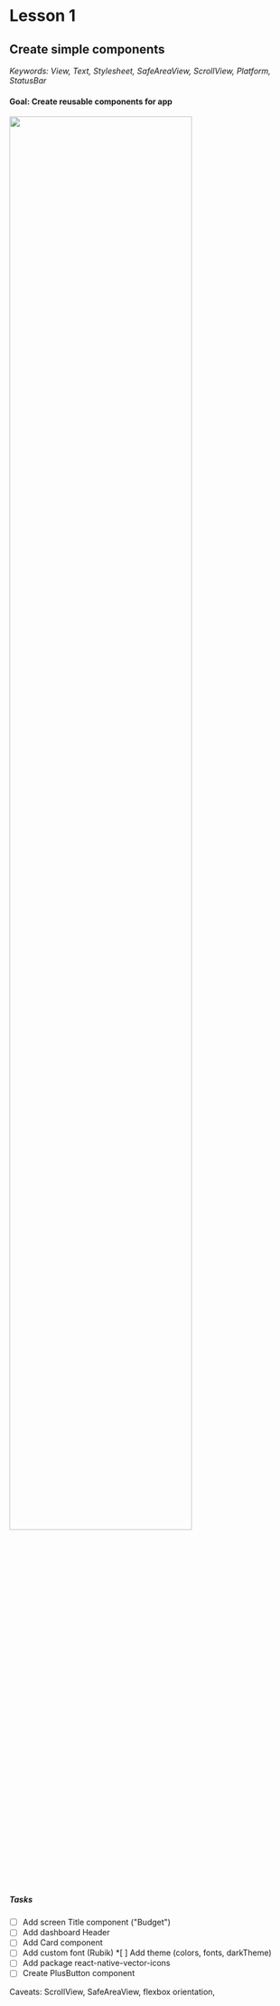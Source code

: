 # Lesson 1

## Create simple components

_Keywords: View, Text, Stylesheet, SafeAreaView, ScrollView, Platform, StatusBar_

#### Goal: Create reusable components for app

<img src="https://i.imgur.com/wVPFsQL.png " height=80%>

##### Tasks

- [ ] Add screen Title component ("Budget")
- [ ] Add dashboard Header
- [ ] Add Card component
- [ ] Add custom font (Rubik) \*[ ] Add theme (colors, fonts, darkTheme)
- [ ] Add package react-native-vector-icons
- [ ] Create PlusButton component

Caveats: ScrollView, SafeAreaView, flexbox orientation,
